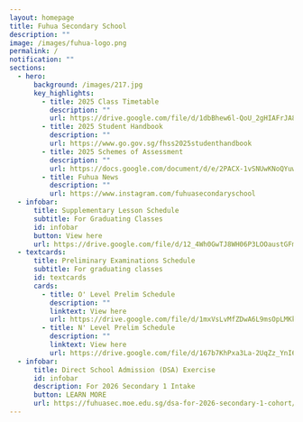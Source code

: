 ```yaml
---
layout: homepage
title: Fuhua Secondary School
description: ""
image: /images/fuhua-logo.png
permalink: /
notification: ""
sections:
  - hero:
      background: /images/217.jpg
      key_highlights:
        - title: 2025 Class Timetable
          description: ""
          url: https://drive.google.com/file/d/1dbBhew6l-QoU_2gHIAFrJA8hSogC_G6K/view?usp=sharing
        - title: 2025 Student Handbook
          description: ""
          url: https://www.go.gov.sg/fhss2025studenthandbook
        - title: 2025 Schemes of Assessment
          description: ""
          url: https://docs.google.com/document/d/e/2PACX-1vSNUwKNoQYuwOgtneDZsst9M2OT-rdLwEHoYukxHls-BKCoSl2LUKmy_D3mDiQSdeK0gv2ikZ80GZLS/pub
        - title: Fuhua News
          description: ""
          url: https://www.instagram.com/fuhuasecondaryschool
  - infobar:
      title: Supplementary Lesson Schedule
      subtitle: For Graduating Classes
      id: infobar
      button: View here
      url: https://drive.google.com/file/d/12_4Wh0GwTJ8WH06P3LOOaustGFmQO6Ri/view?usp=sharing
  - textcards:
      title: Preliminary Examinations Schedule
      subtitle: For graduating classes
      id: textcards
      cards:
        - title: O' Level Prelim Schedule
          description: ""
          linktext: View here
          url: https://drive.google.com/file/d/1mxVsLvMfZDwA6L9msOpLMKkIsTYyu0qX/view?usp=drive_link
        - title: N' Level Prelim Schedule
          description: ""
          linktext: View here
          url: https://drive.google.com/file/d/167b7KhPxa3La-2UqZz_YnI6K7tJ5KWid/view?usp=drive_link
  - infobar:
      title: Direct School Admission (DSA) Exercise
      id: infobar
      description: For 2026 Secondary 1 Intake
      button: LEARN MORE
      url: https://fuhuasec.moe.edu.sg/dsa-for-2026-secondary-1-cohort/
---
```

